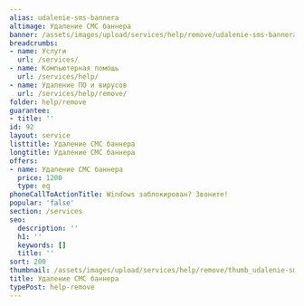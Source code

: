 ```yaml
---
alias: udalenie-sms-bannera
altimage: Удаление СМС баннера
banner: /assets/images/upload/services/help/remove/udalenie-sms-bannera.jpg
breadcrumbs:
- name: Услуги
  url: /services/
- name: Компьютерная помощь
  url: /services/help/
- name: Удаление ПО и вирусов
  url: /services/help/remove/
folder: help/remove
guarantee:
- title: ''
id: 92
layout: service
listtitle: Удаление СМС баннера
longtitle: Удаление СМС баннера
offers:
- name: Удаление СМС баннера
  price: 1200
  type: eq
phoneCallToActionTitle: Windows заблокирован? Звоните!
popular: 'false'
section: /services
seo:
  description: ''
  h1: ''
  keywords: []
  title: ''
sort: 200
thumbnail: /assets/images/upload/services/help/remove/thumb_udalenie-sms-bannera.jpg
title: Удаление СМС баннера
typePost: help-remove
---
```

